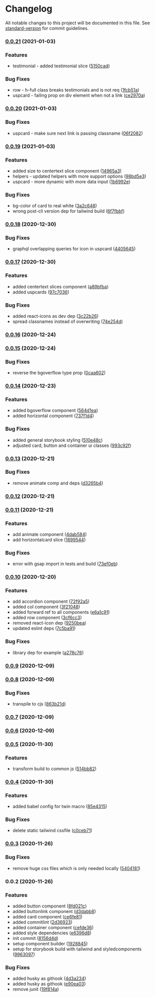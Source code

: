 # Changelog

All notable changes to this project will be documented in this file. See [standard-version](https://github.com/conventional-changelog/standard-version) for commit guidelines.

### [0.0.21](https://github.com/rowin1125/derow-react-library/compare/v0.0.20...v0.0.21) (2021-01-03)


### Features

* testimonial - added testimonial slice ([5150cad](https://github.com/rowin1125/derow-react-library/commit/5150cadc7ca49276fd4cf7b3ec4812bb1a41c562))


### Bug Fixes

* row - h-full class breaks testimonials and is not req ([1fcb51a](https://github.com/rowin1125/derow-react-library/commit/1fcb51af0e50f5d9c704f74c4237d0be2dc06e98))
* uspcard - failing prop on div element when not a link ([ce2970a](https://github.com/rowin1125/derow-react-library/commit/ce2970a1f27780a6d31a51ec8a8a7cc51bc54071))

### [0.0.20](https://github.com/rowin1125/derow-react-library/compare/v0.0.19...v0.0.20) (2021-01-03)


### Bug Fixes

* uspcard - make sure next link is passing classname ([06f2082](https://github.com/rowin1125/derow-react-library/commit/06f2082f6bcb26f15403431a202d5d923aa27ef1))

### [0.0.19](https://github.com/rowin1125/derow-react-library/compare/v0.0.18...v0.0.19) (2021-01-03)


### Features

* added size to centertext slice component ([14965a3](https://github.com/rowin1125/derow-react-library/commit/14965a3a786c1c40bed924d8c55814b54e842567))
* helpers - updated helpers with more support options ([98bd5e3](https://github.com/rowin1125/derow-react-library/commit/98bd5e3c8baaf7ab950f9a8f886aac9dceab9fc4))
* uspcard  - more dynamic with more data input ([1b6992e](https://github.com/rowin1125/derow-react-library/commit/1b6992e7d50d344b1c1b29f11ee5d37655482b77))


### Bug Fixes

* bg-color of card to real white ([3a2c648](https://github.com/rowin1125/derow-react-library/commit/3a2c648b519e97d3748f2c73d197440f0caabcad))
* wrong post-cli version dep for tailwind build ([6f7fbbf](https://github.com/rowin1125/derow-react-library/commit/6f7fbbf9dab9b5209e8fc1e07ba153af79a9b30a))

### [0.0.18](https://github.com/rowin1125/derow-react-library/compare/v0.0.17...v0.0.18) (2020-12-30)


### Bug Fixes

* graphql overlapping queries for icon in uspcard ([4405645](https://github.com/rowin1125/derow-react-library/commit/4405645f4d4034619eeda5f496fdef7f35b6c7af))

### [0.0.17](https://github.com/rowin1125/derow-react-library/compare/v0.0.16...v0.0.17) (2020-12-30)


### Features

* added centertext slices component ([a89bfba](https://github.com/rowin1125/derow-react-library/commit/a89bfbadf62ca128f139a5b8b86ca34312a793d4))
* added uspcards ([97c7036](https://github.com/rowin1125/derow-react-library/commit/97c70366c726ddf6739ff411f894dedd6be080e5))


### Bug Fixes

* added react-icons as dev dep ([3c22b26](https://github.com/rowin1125/derow-react-library/commit/3c22b265e1b6ab3b293b1c26615e4f394ce6a9fe))
* spread classnames instead of overwriting ([74e254d](https://github.com/rowin1125/derow-react-library/commit/74e254d275091f64cf94641645cd5054b96cc9f5))

### [0.0.16](https://github.com/rowin1125/derow-react-library/compare/v0.0.15...v0.0.16) (2020-12-24)

### [0.0.15](https://github.com/rowin1125/derow-react-library/compare/v0.0.14...v0.0.15) (2020-12-24)


### Bug Fixes

* reverse the bgoverflow type prop ([0caa602](https://github.com/rowin1125/derow-react-library/commit/0caa60264ab81766f32e0f18901185067889e513))

### [0.0.14](https://github.com/rowin1125/derow-react-library/compare/v0.0.13...v0.0.14) (2020-12-23)


### Features

* added bgoverflow component ([564d1ea](https://github.com/rowin1125/derow-react-library/commit/564d1ea448b530e8ef8e4c654a0c5174b6b9b6b0))
* added horizontal component ([737f1d4](https://github.com/rowin1125/derow-react-library/commit/737f1d44c2129f43858acc48e93e14c93de34a3d))


### Bug Fixes

* added general storybook styling ([510e48c](https://github.com/rowin1125/derow-react-library/commit/510e48c8ad2d809b3bb76c25aea0774f9b5ed082))
* adjusted card, button and container ui classes ([993c92f](https://github.com/rowin1125/derow-react-library/commit/993c92f1fa10ddf397dfd61a7e9a862aad81cf5b))

### [0.0.13](https://github.com/rowin1125/derow-react-library/compare/v0.0.12...v0.0.13) (2020-12-21)


### Bug Fixes

* remove animate comp and deps ([d3265b4](https://github.com/rowin1125/derow-react-library/commit/d3265b4f84c04f1a71e34742f8dcb425188724e8))

### [0.0.12](https://github.com/rowin1125/derow-react-library/compare/v0.0.11...v0.0.12) (2020-12-21)

### [0.0.11](https://github.com/rowin1125/derow-react-library/compare/v0.0.10...v0.0.11) (2020-12-21)


### Features

* add animate component ([4dab584](https://github.com/rowin1125/derow-react-library/commit/4dab58474d7bf612a649ae7744f2610dfa10ec8d))
* add horizontalcard slice ([1699544](https://github.com/rowin1125/derow-react-library/commit/1699544b93d52199afda1010cf10cad420f0c72e))


### Bug Fixes

* error with gsap import in tests and build ([73ef0eb](https://github.com/rowin1125/derow-react-library/commit/73ef0eb84124860586f80ba463d1e2ff8c496540))

### [0.0.10](https://github.com/rowin1125/derow-react-library/compare/v0.0.9...v0.0.10) (2020-12-20)


### Features

* add accordion component ([72f92a5](https://github.com/rowin1125/derow-react-library/commit/72f92a503847fd03203cf7dbad92926f8d6d95c4))
* added col component ([3f21048](https://github.com/rowin1125/derow-react-library/commit/3f210485605249fd3e6fdb2470bf24287cf23c48))
* added forward ref to all components ([e6a1c91](https://github.com/rowin1125/derow-react-library/commit/e6a1c91af5fc6d1f1dba700c09b73ca54e1710b9))
* added row component ([3cf6cc3](https://github.com/rowin1125/derow-react-library/commit/3cf6cc32e559797d944624bd290528d5cd0c169f))
* removed react-icon dep ([9250bea](https://github.com/rowin1125/derow-react-library/commit/9250bea5a3475724a80deb0a44d168616361e108))
* updated eslint deps ([7c5ba91](https://github.com/rowin1125/derow-react-library/commit/7c5ba919cad5515ca9d12b8e9b57e124970a5d56))


### Bug Fixes

* library dep for example ([a278c76](https://github.com/rowin1125/derow-react-library/commit/a278c7694fb00edeae9a6407c88b33c2bb2a908e))

### [0.0.9](https://github.com/rowin1125/derow-react-library/compare/v0.0.8...v0.0.9) (2020-12-09)

### [0.0.8](https://github.com/rowin1125/derow-react-library/compare/v0.0.6...v0.0.8) (2020-12-09)


### Bug Fixes

* transpile to cjs ([863b21d](https://github.com/rowin1125/derow-react-library/commit/863b21d9c358015920eb4d8305ba419c5e3c7ad8))

### [0.0.7](https://github.com/rowin1125/derow-react-library/compare/v0.0.6...v0.0.7) (2020-12-09)

### [0.0.6](https://github.com/rowin1125/derow-react-library/compare/v0.0.5...v0.0.6) (2020-12-09)

### [0.0.5](https://github.com/rowin1125/derow-react-library/compare/v0.0.4...v0.0.5) (2020-11-30)


### Features

* transform build to common js ([514bb82](https://github.com/rowin1125/derow-react-library/commit/514bb82ba5a8c00735b176924342960bd4886c46))

### [0.0.4](https://github.com/rowin1125/derow-react-library/compare/v0.0.3...v0.0.4) (2020-11-30)


### Features

* added babel config for twin macro ([85e4315](https://github.com/rowin1125/derow-react-library/commit/85e4315c4c721c65697be46843321f1a68c44e79))


### Bug Fixes

* delete static tailwind  cssfile ([c0ceb71](https://github.com/rowin1125/derow-react-library/commit/c0ceb7158754b218c657663d23f237a27fe7600b))

### [0.0.3](https://github.com/rowin1125/derow-component-library/compare/v0.0.2...v0.0.3) (2020-11-26)


### Bug Fixes

* remove huge css files which is only needed locally ([5404181](https://github.com/rowin1125/derow-component-library/commit/5404181332b77b7fe1031426f4981cfadefbea82))

### 0.0.2 (2020-11-26)


### Features

* added button component ([8fd021c](https://github.com/rowin1125/derow-component-library/commit/8fd021c4c970146a56c22659ce6cb559002be387))
* added buttonlink component ([d3dabb8](https://github.com/rowin1125/derow-component-library/commit/d3dabb869af49d71f2b52d8769de321ec4a00745))
* added card component ([ce6fe81](https://github.com/rowin1125/derow-component-library/commit/ce6fe811ceedb2348d1a21bc9c8c26bd104bb4ef))
* added commitlint ([2d36923](https://github.com/rowin1125/derow-component-library/commit/2d369238f88faf8bb9a3c9460e9412464fd1b34c))
* added container component ([cefde36](https://github.com/rowin1125/derow-component-library/commit/cefde36ddedea2afcbfd4fbd0171104d0011b371))
* added style dependencies ([e6396d8](https://github.com/rowin1125/derow-component-library/commit/e6396d86c88f2cf81ef7002250ff3ede74ebeba2))
* init commit ([8156d4d](https://github.com/rowin1125/derow-component-library/commit/8156d4da9ab9bd19d5fb9464de4ee3fe9cf8e791))
* setup component builder ([1928845](https://github.com/rowin1125/derow-component-library/commit/1928845a6c96b7cdbbd22c95a9a1883da9d003c7))
* setup for storybook build with tailwind and styledcomponents ([9963097](https://github.com/rowin1125/derow-component-library/commit/99630977fae05e9abe4fdd2b1ea3cccbeb4395c3))


### Bug Fixes

* added husky as githook ([4d3a234](https://github.com/rowin1125/derow-component-library/commit/4d3a2348cc616db5b0c9701b0ba6ae1643ba591e))
* added husky as githook ([e90ea03](https://github.com/rowin1125/derow-component-library/commit/e90ea0365254c56ca48d947d7b78d71286f240bc))
* remove junit ([19f814a](https://github.com/rowin1125/derow-component-library/commit/19f814a9aa409bfde16cad83e46ac3d96090ee4d))

